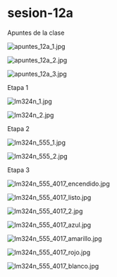 # sesion-12a

Apuntes de la clase

![apuntes_12a_1.jpg](./archivos/apuntes_12a_1.jpg)

![apuntes_12a_2.jpg](./archivos/apuntes_12a_2.jpg)

![apuntes_12a_3.jpg](./archivos/apuntes_12a_3.jpg)

Etapa 1

![lm324n_1.jpg](./archivos/lm324n_1.jpg)

![lm324n_2.jpg](./archivos/lm324n_2.jpg)

Etapa 2

![lm324n_555_1.jpg](./archivos/lm324n_555_1.jpg)

![lm324n_555_2.jpg](./archivos/lm324n_555_2.jpg)

Etapa 3

![lm324n_555_4017_encendido.jpg](./archivos/lm324n_555_4017_encendido.jpg)

![lm324n_555_4017_listo.jpg](./archivos/lm324n_555_4017_listo.jpg)

![lm324n_555_4017_2.jpg](./archivos/lm324n_555_4017_2.jpg)

![lm324n_555_4017_azul.jpg](./archivos/lm324n_555_4017_azul.jpg)

![lm324n_555_4017_amarillo.jpg](./archivos/lm324n_555_4017_amarillo.jpg)

![lm324n_555_4017_rojo.jpg](./archivos/lm324n_555_4017_rojo.jpg)

![lm324n_555_4017_blanco.jpg](./archivos/lm324n_555_4017_blanco.jpg)
